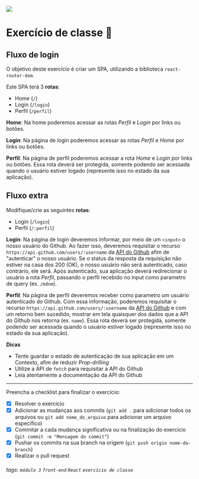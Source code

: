 ![](https://i.imgur.com/xG74tOh.png)

# Exercício de classe 🏫

## Fluxo de login

O objetivo deste exercício é criar um SPA, utilizando a biblioteca `react-router-dom`.

Este SPA terá 3 **rotas**:

- Home (`/`)
- Login (`/login`)
- Perfil (`/perfil`)

**Home**:
Na home poderemos acessar as rotas _Perfil_ e _Login_ por links ou botões.

**Login**:
Na página de login poderemos acessar as rotas _Perfil_ e _Home_ por links ou botões.

**Perfil**:
Na página de perfil poderemos acessar a rota _Home_ e _Login_ por links ou botões.
Essa rota deverá ser protegida, somente podendo ser acessada quando o usuário estiver logado (represente isso no estado da sua aplicação).

## Fluxo extra

Modifique/crie as seguintes **rotas**:

- Login (`/login`)
- Perfil (`/:perfil`)

**Login**:
Na página de login deveremos informar, por meio de um `<input>` o nosso usuário do Github. Ao fazer isso, deveremos requisitar o recurso `https://api.github.com/users/:username` da [API do Github](https://docs.github.com/pt/rest/reference/users#get-a-user) afim de "autenticar" o nosso usuário. Se o status da resposta da requisição não estiver na casa dos 200 (OK), o nosso usuário não será autenticado, caso contrário, ele será. Após autenticado, sua aplicação deverá redirecionar o usuário a rota _Perfil_, passando o perfil recebido no input como parametro de query (ex. `/mdnm`).

**Perfil**:
Na página de perfil deveremos receber como parametro um usuário autenticado do Github. Com essa informação, poderemos requisitar o recurso `https://api.github.com/users/:username` da [API do Github](https://docs.github.com/pt/rest/reference/users#get-a-user) e com um retorno bem sucedido, mostrar em tela quaisquer dos dados que a API do Github nos retorna (ex. `name`).
Essa rota deverá ser protegida, somente podendo ser acessada quando o usuário estiver logado (represente isso no estado da sua aplicação).

**Dicas**

- Tente guardar o estado de autenticação de sua aplicação em um Contexto, afim de reduzir _Prop-drilling_
- Utilize a API de `fetch` para requisitar a API do Github
- Leia atentamente a documentação da API do Github

---

Preencha a checklist para finalizar o exercício:

- [x] Resolver o exercício
- [x] Adicionar as mudanças aos commits (`git add .` para adicionar todos os arquivos ou `git add nome_do_arquivo` para adicionar um arquivo específico)
- [x] Commitar a cada mudança significativa ou na finalização do exercício (`git commit -m "Mensagem do commit"`)
- [x] Pushar os commits na sua branch na origem (`git push origin nome-da-branch`)
- [x] Realizar o pull request

###### tags: `módulo 3` `front-end` `React` `exercício de classe`
